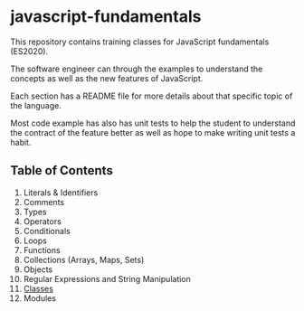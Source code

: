 # javascript-fundamentals

This repository contains training classes for JavaScript fundamentals (ES2020).

The software engineer can through the examples to understand the concepts as well as the new features of JavaScript.

Each section has a README file for more details about that specific topic of the language.

Most code example has also has unit tests to help the student to understand the contract of the feature better as well as hope to make writing unit tests a habit.

## Table of Contents

1. Literals & Identifiers
1. Comments
1. Types
1. Operators
1. Conditionals
1. Loops
1. Functions 
1. Collections (Arrays, Maps, Sets)
1. Objects
1. Regular Expressions and String Manipulation
1. [Classes](classes/README.md)
1. Modules
